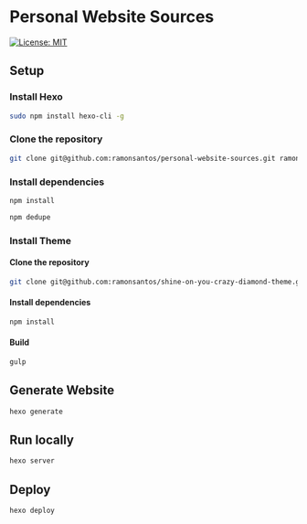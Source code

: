 # Personal Website Sources

[![License: MIT](https://img.shields.io/badge/License-MIT-blue.svg)](https://opensource.org/licenses/MIT)

## Setup

### Install Hexo
``` bash
sudo npm install hexo-cli -g
```

### Clone the repository
``` bash
git clone git@github.com:ramonsantos/personal-website-sources.git ramonsantos.github.io && cd ramonsantos.github.io
```

### Install dependencies
``` bash
npm install
```

``` bash
npm dedupe
```

### Install Theme

#### Clone the repository
``` bash
git clone git@github.com:ramonsantos/shine-on-you-crazy-diamond-theme.git themes/shine-on-you-crazy-diamond-theme && cd themes/shine-on-you-crazy-diamond-theme
```

#### Install dependencies
``` bash
npm install
```

#### Build
``` bash
gulp
```

## Generate Website
``` bash
hexo generate
```

## Run locally
``` bash
hexo server
```

## Deploy
``` bash
hexo deploy
```
